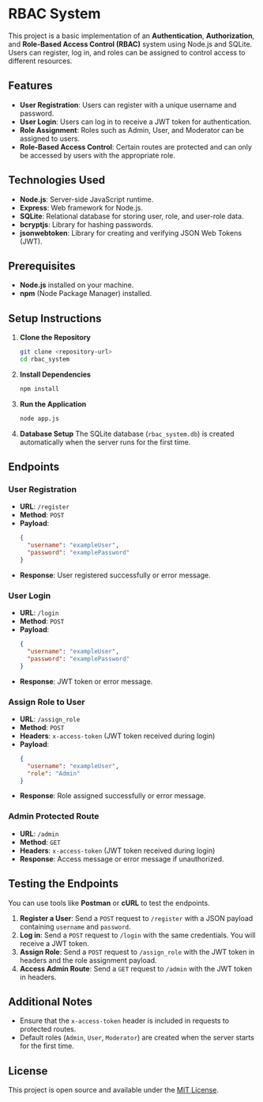 # RBAC System

This project is a basic implementation of an **Authentication**, **Authorization**, and **Role-Based Access Control (RBAC)** system using Node.js and SQLite. Users can register, log in, and roles can be assigned to control access to different resources.

## Features

- **User Registration**: Users can register with a unique username and password.
- **User Login**: Users can log in to receive a JWT token for authentication.
- **Role Assignment**: Roles such as Admin, User, and Moderator can be assigned to users.
- **Role-Based Access Control**: Certain routes are protected and can only be accessed by users with the appropriate role.

## Technologies Used

- **Node.js**: Server-side JavaScript runtime.
- **Express**: Web framework for Node.js.
- **SQLite**: Relational database for storing user, role, and user-role data.
- **bcryptjs**: Library for hashing passwords.
- **jsonwebtoken**: Library for creating and verifying JSON Web Tokens (JWT).

## Prerequisites

- **Node.js** installed on your machine.
- **npm** (Node Package Manager) installed.

## Setup Instructions

1. **Clone the Repository**
   ```sh
   git clone <repository-url>
   cd rbac_system
   ```

2. **Install Dependencies**
   ```sh
   npm install
   ```

3. **Run the Application**
   ```sh
   node app.js
   ```

4. **Database Setup**
   The SQLite database (`rbac_system.db`) is created automatically when the server runs for the first time.

## Endpoints

### User Registration
- **URL**: `/register`
- **Method**: `POST`
- **Payload**:
  ```json
  {
    "username": "exampleUser",
    "password": "examplePassword"
  }
  ```
- **Response**: User registered successfully or error message.

### User Login
- **URL**: `/login`
- **Method**: `POST`
- **Payload**:
  ```json
  {
    "username": "exampleUser",
    "password": "examplePassword"
  }
  ```
- **Response**: JWT token or error message.

### Assign Role to User
- **URL**: `/assign_role`
- **Method**: `POST`
- **Headers**: `x-access-token` (JWT token received during login)
- **Payload**:
  ```json
  {
    "username": "exampleUser",
    "role": "Admin"
  }
  ```
- **Response**: Role assigned successfully or error message.

### Admin Protected Route
- **URL**: `/admin`
- **Method**: `GET`
- **Headers**: `x-access-token` (JWT token received during login)
- **Response**: Access message or error message if unauthorized.

## Testing the Endpoints

You can use tools like **Postman** or **cURL** to test the endpoints.

1. **Register a User**: Send a `POST` request to `/register` with a JSON payload containing `username` and `password`.
2. **Log in**: Send a `POST` request to `/login` with the same credentials. You will receive a JWT token.
3. **Assign Role**: Send a `POST` request to `/assign_role` with the JWT token in headers and the role assignment payload.
4. **Access Admin Route**: Send a `GET` request to `/admin` with the JWT token in headers.

## Additional Notes

- Ensure that the `x-access-token` header is included in requests to protected routes.
- Default roles (`Admin`, `User`, `Moderator`) are created when the server starts for the first time.

## License

This project is open source and available under the [MIT License](LICENSE).

